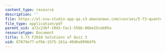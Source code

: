 ```yaml
---
content_type: resource
description: ''
file: https://ol-ocw-studio-app-qa.s3.amazonaws.com/courses/5-73-quantum-mechanics-i-fall-2018/87679e77efbb1575161a40d6e89964fb_MIT5_73F18_quiz3_soln.pdf
file_type: application/pdf
parent_uid: a72c23bf-10d3-fac1-556b-86be25ceb05a
resourcetype: Document
title: 5.73 F2018 Solutions of Quiz 3
uid: 87679e77-efbb-1575-161a-40d6e89964fb
---
```

